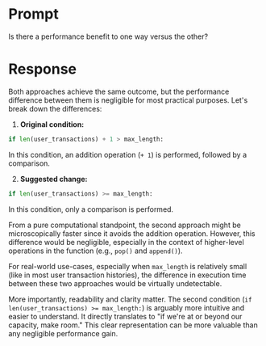 # Prompt
Is there a performance benefit to one way versus the other?

# Response
Both approaches achieve the same outcome, but the performance difference between them is negligible for most practical purposes. Let's break down the differences:

1. **Original condition:**
```python
if len(user_transactions) + 1 > max_length:
```
In this condition, an addition operation (`+ 1`) is performed, followed by a comparison.

2. **Suggested change:**
```python
if len(user_transactions) >= max_length:
```
In this condition, only a comparison is performed.

From a pure computational standpoint, the second approach might be microscopically faster since it avoids the addition operation. However, this difference would be negligible, especially in the context of higher-level operations in the function (e.g., `pop()` and `append()`).

For real-world use-cases, especially when `max_length` is relatively small (like in most user transaction histories), the difference in execution time between these two approaches would be virtually undetectable.

More importantly, readability and clarity matter. The second condition (`if len(user_transactions) >= max_length:`) is arguably more intuitive and easier to understand. It directly translates to "if we're at or beyond our capacity, make room." This clear representation can be more valuable than any negligible performance gain.